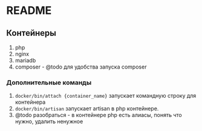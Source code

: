 # README

## Контейнеры
1. php
2. nginx
3. mariadb
4. composer - @todo для удобства запуска composer

### Дополнительные команды
1. `docker/bin/attach {container_name}` запускает командную строку для контейнера
2. `docker/bin/artisan` запускает artisan в php контейнере.
3. @todo разобраться - в контейнере php есть алиасы, понять что нужно, удалить ненужное
